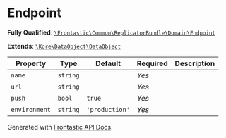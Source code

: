 #  Endpoint

**Fully Qualified**: [`\Frontastic\Common\ReplicatorBundle\Domain\Endpoint`](../../../../src/php/ReplicatorBundle/Domain/Endpoint.php)

**Extends**: [`\Kore\DataObject\DataObject`](https://github.com/kore/DataObject)

Property|Type|Default|Required|Description
--------|----|-------|--------|-----------
`name` | `string` |  | *Yes* | 
`url` | `string` |  | *Yes* | 
`push` | `bool` | `true` | *Yes* | 
`environment` | `string` | `'production'` | *Yes* | 

Generated with [Frontastic API Docs](https://github.com/FrontasticGmbH/apidocs).

